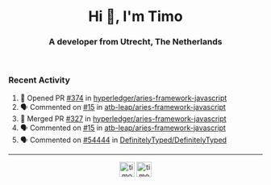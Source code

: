 <h1 align="center">Hi 👋, I'm Timo</h1>
<h3 align="center">A developer from Utrecht, The Netherlands</h3>
<br/>
<!-- https://github.com/rahuldkjain/github-profile-readme-generator --!>

<!--  <p align="left"><img src="https://github-readme-stats.vercel.app/api?username=timoglastra&show_icons=true&count_private=true&" alt="timoglastra" /></p> --!>

<!--
Github language stats
<p align="left"><img src="https://github-readme-stats.vercel.app/api/top-langs/?username=timoglastra&layout=compact" alt="timoglastra" /><p>
-->

<!-- Codestats language stats -->
<!-- <p align="left"><img src="https://codestats-readme.vercel.app/api/top-langs/?username=timoglastra&layout=compact&language_count=12" alt="timoglastra" /><p>    --!>
  
<h3>Recent Activity</h3>

<!--START_SECTION:activity-->
1. 💪 Opened PR [#374](https://github.com/hyperledger/aries-framework-javascript/pull/374) in [hyperledger/aries-framework-javascript](https://github.com/hyperledger/aries-framework-javascript)
2. 🗣 Commented on [#15](https://github.com/atb-leap/aries-framework-javascript/issues/15) in [atb-leap/aries-framework-javascript](https://github.com/atb-leap/aries-framework-javascript)
3. 🎉 Merged PR [#327](https://github.com/hyperledger/aries-framework-javascript/pull/327) in [hyperledger/aries-framework-javascript](https://github.com/hyperledger/aries-framework-javascript)
4. 🗣 Commented on [#15](https://github.com/atb-leap/aries-framework-javascript/issues/15) in [atb-leap/aries-framework-javascript](https://github.com/atb-leap/aries-framework-javascript)
5. 🗣 Commented on [#54444](https://github.com/DefinitelyTyped/DefinitelyTyped/issues/54444) in [DefinitelyTyped/DefinitelyTyped](https://github.com/DefinitelyTyped/DefinitelyTyped)
<!--END_SECTION:activity-->

---

<p align="center">
<a href="https://twitter.com/timoglastra" target="blank"><img align="center" src="https://cdn.jsdelivr.net/npm/simple-icons@3.0.1/icons/twitter.svg" alt="timoglastra" height="30" width="30" /></a>
<a href="https://linkedin.com/in/timoglastra" target="blank"><img align="center" src="https://cdn.jsdelivr.net/npm/simple-icons@3.0.1/icons/linkedin.svg" alt="timoglastra" height="30" width="30" /></a>
</p>



